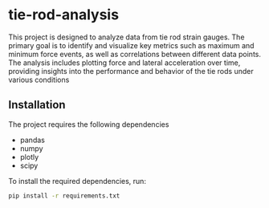 # tie-rod-analysis

This project is designed to analyze data from tie rod strain gauges. The primary goal is to identify and visualize key metrics such as maximum and minimum force events, as well as correlations between different data points. The analysis includes plotting force and lateral acceleration over time, providing insights into the performance and behavior of the tie rods under various conditions

## Installation

The project requires the following dependencies
- pandas
- numpy
- plotly
- scipy

To install the required dependencies, run:

``` bash
pip install -r requirements.txt
```
